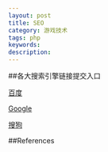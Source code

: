 ```yaml
---
layout: post
title: SEO
category: 游戏技术
tags: php
keywords: 
description: 
---
```


##各大搜索引擎链接提交入口

[百度](http://www.baidu.com/search/url_submit.html)

[Google](http://www.google.cn/intl/zh-CN/add_url.html)

[搜狗](http://www.sogou.com/feedback/urlfeedback.php)

##References